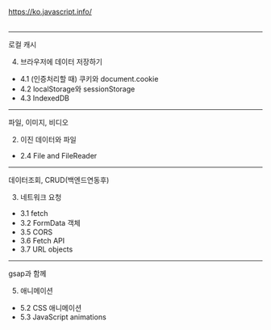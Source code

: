 https://ko.javascript.info/
<br>
<br>

---
로컬 캐시

4. 브라우저에 데이터 저장하기

- 4.1 (인증처리할 때) 쿠키와 document.cookie
- 4.2 localStorage와 sessionStorage
- 4.3 IndexedDB

---
파일, 이미지, 비디오

2. 이진 데이터와 파일
- 2.4 File and FileReader

---
데이터조회, CRUD(백엔드연동후)

3. 네트워크 요청

- 3.1 fetch
- 3.2 FormData 객체
- 3.5 CORS
- 3.6 Fetch API
- 3.7 URL objects

---
gsap과 함께

5. 애니메이션

- 5.2 CSS 애니메이션
- 5.3 JavaScript animations
